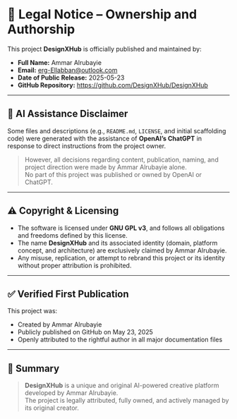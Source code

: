 # 📜 Legal Notice – Ownership and Authorship

This project **DesignXHub** is officially published and maintained by:

- **Full Name:** Ammar Alrubayie  
- **Email:** erg-Ellabban@outlook.com  
- **Date of Public Release:** 2025-05-23  
- **GitHub Repository:** https://github.com/DesignXHub/DesignXHub

---

## 🧠 AI Assistance Disclaimer

Some files and descriptions (e.g., `README.md`, `LICENSE`, and initial scaffolding code) were generated with the assistance of **OpenAI’s ChatGPT** in response to direct instructions from the project owner.

> However, all decisions regarding content, publication, naming, and project direction were made by Ammar Alrubayie alone.  
> No part of this project was published or owned by OpenAI or ChatGPT.

---

## ⚠️ Copyright & Licensing

- The software is licensed under **GNU GPL v3**, and follows all obligations and freedoms defined by this license.
- The name **DesignXHub** and its associated identity (domain, platform concept, and architecture) are exclusively claimed by Ammar Alrubayie.
- Any misuse, replication, or attempt to rebrand this project or its identity without proper attribution is prohibited.

---

## ✅ Verified First Publication

This project was:
- Created by Ammar Alrubayie
- Publicly published on GitHub on May 23, 2025
- Openly attributed to the rightful author in all major documentation files

---

## 📌 Summary

> **DesignXHub** is a unique and original AI-powered creative platform developed by Ammar Alrubayie.  
> The project is legally attributed, fully owned, and actively managed by its original creator.
